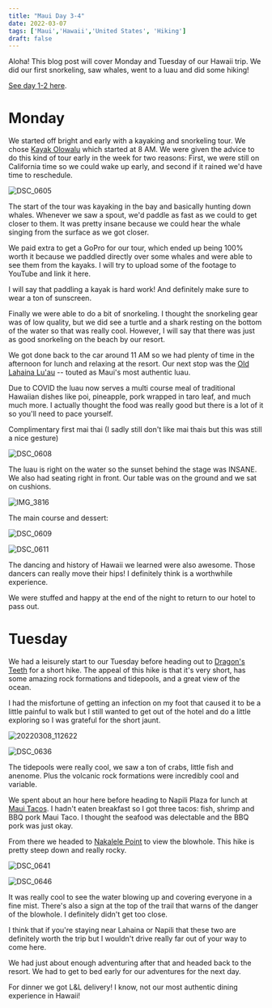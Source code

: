 ```yaml
---
title: "Maui Day 3-4"
date: 2022-03-07
tags: ['Maui','Hawaii','United States', 'Hiking']
draft: false
---
```


Aloha! This blog post will cover Monday and Tuesday of our Hawaii trip. We did our first snorkeling, saw whales, went to a luau and did some hiking! 

[See day 1-2 here](/trips/hawaii/maui_2022_day_1/).

Monday
===
We started off bright and early with a kayaking and snorkeling tour. We chose [Kayak Olowalu](https://www.kayakolowalu.com/) which started at 8 AM. We were given the advice to do this kind of tour early in the week for two reasons: First, we were still on California time so we could wake up early, and second if it rained we'd have time to reschedule.

![DSC_0605](/images/DSC_0605.png)

The start of the tour was kayaking in the bay and basically hunting down whales. Whenever we saw a spout, we'd paddle as fast as we could to get closer to them. It was pretty insane because we could hear the whale singing from the surface as we got closer. 

We paid extra to get a GoPro for our tour, which ended up being 100% worth it because we paddled directly over some whales and were able to see them from the kayaks. I will try to upload some of the footage to YouTube and link it here.

I will say that paddling a kayak is hard work! And definitely make sure to wear a ton of sunscreen. 

Finally we were able to do a bit of snorkeling. I thought the snorkeling gear was of low quality, but we did see a turtle and a shark resting on the bottom of the water so that was really cool. However, I will say that there was just as good snorkeling on the beach by our resort.

We got done back to the car around 11 AM so we had plenty of time in the afternoon for lunch and relaxing at the resort. Our next stop was the [Old Lahaina Lu'au](https://oldlahainaluau.com/) -- touted as Maui's most authentic luau.

Due to COVID the luau now serves a multi course meal of traditional Hawaiian dishes like poi, pineapple, pork wrapped in taro leaf, and much much more. I actually thought the food was really good but there is a lot of it so you'll need to pace yourself. 

Complimentary first mai thai (I sadly still don't like mai thais but this was still a nice gesture)

![DSC_0608](/images/DSC_0608.png)

The luau is right on the water so the sunset behind the stage was INSANE. We also had seating right in front. Our table was on the ground and we sat on cushions.

![IMG_3816](/images/IMG_3816.png)

The main course and dessert:

![DSC_0609](/images/DSC_0609.png)

![DSC_0611](/images/DSC_0611.png)

The dancing and history of Hawaii we learned were also awesome. Those dancers can really move their hips! I definitely think is a worthwhile experience.

We were stuffed and happy at the end of the night to return to our hotel to pass out.

Tuesday
===

We had a leisurely start to our Tuesday before heading out to [Dragon's Teeth](https://www.maui-hikes.com/dragons-teeth) for a short hike. The appeal of this hike is that it's very short, has some amazing rock formations and tidepools, and a great view of the ocean.

I had the misfortune of getting an infection on my foot that caused it to be a little painful to walk but I still wanted to get out of the hotel and do a little exploring so I was grateful for the short jaunt. 

![20220308_112622](/images/20220308_112622.png)

![DSC_0636](/images/DSC_0636.png)

The tidepools were really cool, we saw a ton of crabs, little fish and anenome. Plus the volcanic rock formations were incredibly cool and variable.

We spent about an hour here before heading to Napili Plaza for lunch at [Maui Tacos](https://mauitacos.com/napili-menu/). I hadn't eaten breakfast so I got three tacos: fish, shrimp and BBQ pork Maui Taco. I thought the seafood was delectable and the BBQ pork was just okay. 

From there we headed to [Nakalele Point](https://mauiguidebook.com/adventures/nakalele-blowhole/) to view the blowhole. This hike is pretty steep down and really rocky. 

![DSC_0641](/images/DSC_0641.png)

![DSC_0646](/images/DSC_0646.png)

It was really cool to see the water blowing up and covering everyone in a fine mist. There's also a sign at the top of the trail that warns of the danger of the blowhole. I definitely didn't get too close.

I think that if you're staying near Lahaina or Napili that these two are definitely worth the trip but I wouldn't drive really far out of your way to come here.

We had just about enough adventuring after that and headed back to the resort. We had to get to bed early for our adventures for the next day.

For dinner we got L&L delivery! I know, not our most authentic dining experience in Hawaii!